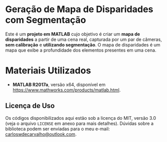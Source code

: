 # Geração de Mapa de Disparidades com Segmentação

Este é um **projeto em MATLAB** cujo objetivo é criar um **mapa de disparidades** a partir de uma cena real, capturada por um par de câmeras, **sem calibração** e **utilizando segmentação**. O mapa de disparidades é um mapa que exibe a profundidade dos elementos presentes em uma cena. 

# Materiais Utilizados

- **MATLAB R2017a**, versão x64, disponível em https://www.mathworks.com/products/matlab.html.

## Licença de Uso

Os códigos disponibilizados aqui estão sob a licença do MIT, versão 3.0 (veja o arquivo `LICENSE` em anexo para mais detalhes). Dúvidas sobre a biblioteca podem ser enviadas para o meu e-mail: carloswdecarvalho@outlook.com.
